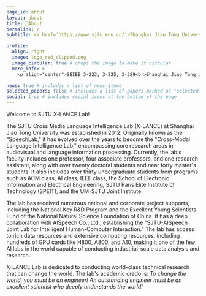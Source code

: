 ```yaml
---
page_id: about
layout: about
title: 🤩About
permalink: /
subtitle: <a href='https://www.sjtu.edu.cn/'>Shanghai Jiao Tong University</a>. Cross Media Language Intelligence Lab.

profile:
  align: right
  image: logo_red_clipped.png
  image_circular: true # crops the image to make it circular
  more_info: >
    <p align="center">SEIEE 3-223, 3-225, 3-329<br>Shanghai Jiao Tong University<br>Shanghai, Minhang<br>xlance@sjtu.edu.cn</p>

news: true # includes a list of news items
selected_papers: false # includes a list of papers marked as "selected={true}"
social: true # includes social icons at the bottom of the page
---
```

Welcome to SJTU X-LANCE Lab!

The SJTU Cross Media Language Intelligence Lab (X-LANCE) at Shanghai Jiao Tong University was established in 2012. Originally known as the "SpeechLab," it has evolved over the years to become the "Cross-Modal Language Intelligence Lab," encompassing core research areas in audiovisual and language information processing. Currently, the lab's faculty includes one professor, four associate professors, and one research assistant, along with over twenty doctoral students and near forty master's students. It also includes over thirty undergraduate students from programs such as ACM class, AI class, IEEE class, the School of Electronic Information and Electrical Engineering, SJTU Paris Elite Institute of Technology (SPEIT), and the UM-SJTU Joint Institute.

The lab has received numerous national and corporate project supports, including the National Key R&D Program and the Excellent Young Scientists Fund of the National Natural Science Foundation of China. It has a deep collaboration with AISpeech Co., Ltd., establishing the "SJTU-AISpeech Joint Lab for Intelligent Human-Computer Interaction." The lab has access to rich data resources and extensive computing resources, including hundreds of GPU cards like H800, A800, and A10, making it one of the few AI labs in the world capable of conducting industrial-scale data analysis and research.

X-LANCE Lab is dedicated to conducting world-class technical research that can change the world. The lab's academic credo is: *To change the world, you must be an engineer! An outstanding engineer must be an excellent scientist who deeply understands the world!*
